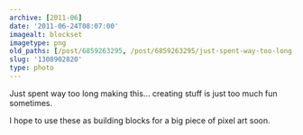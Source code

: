 ```yaml
---
archive: [2011-06]
date: '2011-06-24T08:07:00'
imagealt: blockset
imagetype: png
old_paths: [/post/6859263295, /post/6859263295/just-spent-way-too-long-making-this-creating]
slug: '1308902820'
type: photo
---
```


Just spent way too long making this... creating stuff is just too much fun
sometimes.

I hope to use these as building blocks for a big piece of pixel art soon.

